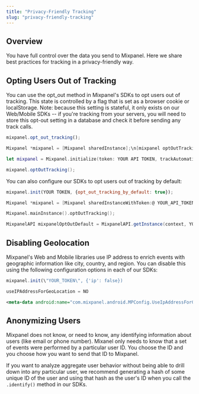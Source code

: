 ```yaml
---
title: "Privacy-Friendly Tracking"
slug: "privacy-friendly-tracking"
---
```


## Overview
You have full control over the data you send to Mixpanel. Here we share best practices for tracking in a privacy-friendly way.


## Opting Users Out of Tracking
You can use the opt_out method in Mixpanel's SDKs to opt users out of tracking. This state is controlled by a flag that is set as a browser cookie or localStorage. Note: because this setting is stateful, it only exists on our Web/Mobile SDKs -- if you're tracking from your servers, you will need to store this opt-out setting in a database and check it before sending any track calls.

```javascript Javascript
mixpanel.opt_out_tracking();
```
```objectivec Objective-C
Mixpanel *mixpanel = [Mixpanel sharedInstance];\n[mixpanel optOutTracking];
```
```swift Swift
let mixpanel = Mixpanel.initialize(token: YOUR API TOKEN, trackAutomaticEvents: true, optOutTrackingByDefault: true)
```
```java Android
mixpanel.optOutTracking();
```

You can also configure our SDKs to opt users out of tracking by default:

```javascript Javascript
mixpanel.init(YOUR TOKEN, {opt_out_tracking_by_default: true});
```
```objectivec Objective-C
Mixpanel *mixpanel = [Mixpanel sharedInstanceWithToken:@ YOUR_API_TOKEN trackAutomaticEvents:YES optOutTrackingByDefault:YES];
```
```swift Swift
Mixpanel.mainInstance().optOutTracking();
```
```java Android
MixpanelAPI mixpanelOptOutDefault = MixpanelAPI.getInstance(context, YOUR API TOKEN, true, true /* opt out by default */);
```


## Disabling Geolocation
Mixpanel's Web and Mobile libraries use IP address to enrich events with geographic information like city, country, and region. You can disable this using the following configuration options in each of our SDKs:

```javascript Javascript
mixpanel.init(\"YOUR_TOKEN\", {'ip': false})
```
```objectivec Objective-C
useIPAddressForGeoLocation = NO
```
```xml Android
<meta-data android:name="com.mixpanel.android.MPConfig.UseIpAddressForGeolocation" android:value="false" />
```

## Anonymizing Users
Mixpanel does not know, or need to know, any identifying information about users (like email or phone number). Mixanel only needs to know that a set of events were performed by a particular user ID. You choose the ID and you choose how you want to send that ID to Mixpanel.

If you want to analyze aggregate user behavior without being able to drill down into any particular user, we recommend generating a hash of some unique ID of the user and using that hash as the user's ID when you call the `.identify()` method in our SDKs.








